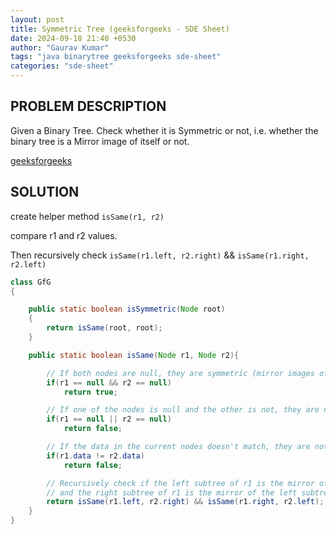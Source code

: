 ```yaml
---
layout: post
title: Symmetric Tree (geeksforgeeks - SDE Sheet)
date: 2024-09-18 21:40 +0530
author: "Gaurav Kumar"
tags: "java binarytree geeksforgeeks sde-sheet"
categories: "sde-sheet"
---
```


## PROBLEM DESCRIPTION

Given a Binary Tree. Check whether it is Symmetric or not, i.e. whether the binary tree is a Mirror image of itself or not.

[geeksforgeeks](https://www.geeksforgeeks.org/problems/symmetric-tree/1?page=8)

## SOLUTION

create helper method `isSame(r1, r2)`

compare r1 and r2 values.

Then recursively check `isSame(r1.left, r2.right)` && `isSame(r1.right, r2.left)`

```java
class GfG
{

    public static boolean isSymmetric(Node root)
    {
        return isSame(root, root);
    }

    public static boolean isSame(Node r1, Node r2){

        // If both nodes are null, they are symmetric (mirror images of each other).
        if(r1 == null && r2 == null)
            return true;

        // If one of the nodes is null and the other is not, they are not symmetric.
        if(r1 == null || r2 == null)
            return false;

        // If the data in the current nodes doesn't match, they are not symmetric.
        if(r1.data != r2.data)
            return false;

        // Recursively check if the left subtree of r1 is the mirror of the right subtree of r2
        // and the right subtree of r1 is the mirror of the left subtree of r2.
        return isSame(r1.left, r2.right) && isSame(r1.right, r2.left);
    }
}
```
